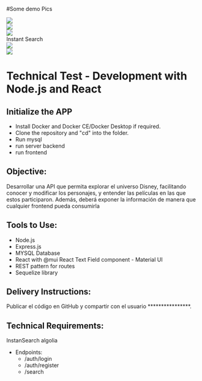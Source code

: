 #Some demo Pics

<img src="http://cdrb.onfraga.com/ud/004ingreso.png">
<br>
<img src="http://cdrb.onfraga.com/ud/0022personajes.png">
<br>
<img src="http://cdrb.onfraga.com/ud/001peliculas.png">
<br>Instant Search<br>
<img src="http://cdrb.onfraga.com/ud/003busqueda.png">
<br>
<img src="http://cdrb.onfraga.com/ud/005edicion.png">


# Technical Test - Development with Node.js and React

## Initialize the APP

- Install Docker and Docker CE/Docker Desktop if required.
- Clone the repository and "cd" into the folder.
- Run mysql
- run server backend 
- run frontend


## Objective:

Desarrollar una API que permita explorar el universo Disney, facilitando conocer y modificar los
personajes, y entender las películas en las que estos participaron. Además, deberá exponer la
información de manera que cualquier frontend pueda consumirla

## Tools to Use:

- Node.js
- Express.js
- MYSQL Database
- React with @mui React Text Field component - Material UI
- REST pattern for routes
- Sequelize library

## Delivery Instructions:

Publicar el código en GitHub y compartir con el usuario ****************. 

## Technical Requirements:

InstanSearch algolia


- Endpoints:
    - /auth/login
    - /auth/register
    - /search



